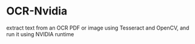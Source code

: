 # OCR-Nvidia
 extract text from an OCR PDF or image using Tesseract and OpenCV, and run it using NVIDIA runtime
